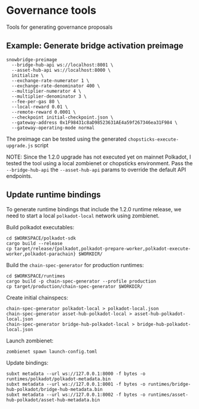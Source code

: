# Governance tools

Tools for generating governance proposals

## Example: Generate bridge activation preimage

```shell
snowbridge-preimage
  --bridge-hub-api ws://localhost:8001 \
  --asset-hub-api ws://localhost:8000 \
  initialize \
  --exchange-rate-numerator 1 \
  --exchange-rate-denominator 400 \
  --multiplier-numerator 4 \
  --multiplier-denominator 3 \
  --fee-per-gas 80 \
  --local-reward 0.01 \
  --remote-reward 0.0001 \
  --checkpoint initial-checkpoint.json \
  --gateway-address 0x1F98431c8aD98523631AE4a59f267346ea31F984 \
  --gateway-operating-mode normal
```

The preimage can be tested using the generated `chopsticks-execute-upgrade.js` script

NOTE: Since the 1.2.0 upgrade has not executed yet on mainnet Polkadot, I tested the tool using a local zombienet or chopsticks environment. Pass the `--bridge-hub-api` the `--asset-hub-api` params to override the default API endpoints.

## Update runtime bindings

To generate runtime bindings that include the 1.2.0 runtime release, we need to start a local `polkadot-local` network using zombienet.

Build polkadot executables:

```shell
cd $WORKSPACE/polkadot-sdk
cargo build --release
cp target/release/{polkadot,polkadot-prepare-worker,polkadot-execute-worker,polkadot-parachain} $WORKDIR/
```

Build the `chain-spec-generator` for production runtimes:

```shell
cd $WORKSPACE/runtimes
cargo build -p chain-spec-generator --profile production
cp target/production/chain-spec-generator $WORKDIR/
```

Create initial chainspecs:

```shell
chain-spec-generator polkadot-local > polkadot-local.json
chain-spec-generator asset-hub-polkadot-local > asset-hub-polkadot-local.json
chain-spec-generator bridge-hub-polkadot-local > bridge-hub-polkadot-local.json
```

Launch zombienet:

```shell
zombienet spawn launch-config.toml
```

Update bindings:

```shell
subxt metadata --url ws://127.0.0.1:8000 -f bytes -o runtimes/polkadot/polkadot-metadata.bin
subxt metadata --url ws://127.0.0.1:8001 -f bytes -o runtimes/bridge-hub-polkadot/bridge-hub-metadata.bin
subxt metadata --url ws://127.0.0.1:8002 -f bytes -o runtimes/asset-hub-polkadot/asset-hub-metadata.bin
```
